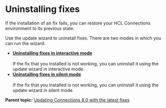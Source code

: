 # Uninstalling fixes 

If the installation of an fix fails, you can restore your HCL Connections environment to its previous state.

Use the update wizard to uninstall fixes. There are two modes in which you can run the wizard:

-   **[Uninstalling fixes in interactive mode](../migrate/t_uninstall_interim-fix_interactive-mode.md)**</br>  
If the fix that you installed is not working, you can uninstall it using the update wizard in interactive mode.
-   **[Uninstalling fixes in silent mode](../migrate/t_uninstall_interim-fix_silent-mode.md)**</br>  
If the fix that you installed is not working, you can uninstall it using the update wizard in silent mode.

**Parent topic:**  [Updating Connections 8.0 with the latest fixes](../migrate/c_updating_interim_fixes.md)

